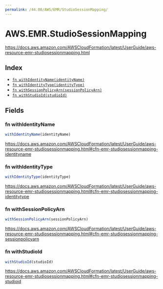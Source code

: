 ```yaml
---
permalink: /44.00/AWS/EMR/StudioSessionMapping/
---
```


# AWS.EMR.StudioSessionMapping

https://docs.aws.amazon.com/AWSCloudFormation/latest/UserGuide/aws-resource-emr-studiosessionmapping.html

## Index

* [`fn withIdentityName(identityName)`](#fn-withidentityname)
* [`fn withIdentityType(identityType)`](#fn-withidentitytype)
* [`fn withSessionPolicyArn(sessionPolicyArn)`](#fn-withsessionpolicyarn)
* [`fn withStudioId(studioId)`](#fn-withstudioid)

## Fields

### fn withIdentityName

```ts
withIdentityName(identityName)
```

https://docs.aws.amazon.com/AWSCloudFormation/latest/UserGuide/aws-resource-emr-studiosessionmapping.html#cfn-emr-studiosessionmapping-identityname

### fn withIdentityType

```ts
withIdentityType(identityType)
```

https://docs.aws.amazon.com/AWSCloudFormation/latest/UserGuide/aws-resource-emr-studiosessionmapping.html#cfn-emr-studiosessionmapping-identitytype

### fn withSessionPolicyArn

```ts
withSessionPolicyArn(sessionPolicyArn)
```

https://docs.aws.amazon.com/AWSCloudFormation/latest/UserGuide/aws-resource-emr-studiosessionmapping.html#cfn-emr-studiosessionmapping-sessionpolicyarn

### fn withStudioId

```ts
withStudioId(studioId)
```

https://docs.aws.amazon.com/AWSCloudFormation/latest/UserGuide/aws-resource-emr-studiosessionmapping.html#cfn-emr-studiosessionmapping-studioid